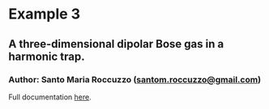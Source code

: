 # Example 3
##  A three-dimensional dipolar Bose gas in a harmonic trap.

### Author: Santo Maria Roccuzzo (santom.roccuzzo@gmail.com)

Full documentation [here](https://smroccuzzo.github.io/UltraCold/html/example-3.html).